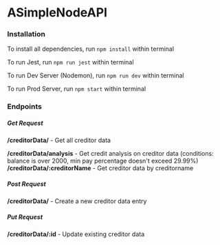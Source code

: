 # ASimpleNodeAPI

<h3> Installation </h3>
To install all dependencies, run <code>npm install</code> within terminal

To run Jest, run <code>npm run jest</code> within terminal

To run Dev Server (Nodemon), run <code>npm run dev</code> within terminal

To run Prod Server, run <code>npm start</code> within terminal

<h3> Endpoints </h3>

<h5> Get Request </h5>
<strong>/creditorData/</strong> - Get all creditor data

<strong>/creditorData/analysis</strong> - Get credit analysis on creditor data (conditions: balance is over 2000, min pay percentage doesn't exceed 29.99%)
<strong>/creditorData/:creditorName</strong> - Get creditor data by creditorname

<h5> Post Request </h5>
<strong>/creditorData/</strong> - Create a new creditor data entry

<h5> Put Request </h5>
<strong>/creditorData/:id</strong> - Update existing creditor data
